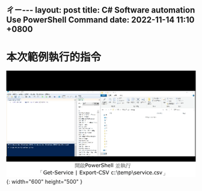 ㄔㄧ---
layout: post
title: C# Software automation Use PowerShell Command
date: 2022-11-14 11:10 +0800
---
# 本次範例執行的指令
![Desktop View](/assets/img/2022-11-14-c-sharp-software-automation-use-bat-execute-powershell-command/1.gif){: width="600" height="500" }
<script  type='text/javascript' src=''>
 
    Get-Service | Export-CSV c:\temp\service.csv

# 使用NotePad++將指令另存成ps1檔  
![Desktop View](/assets/img/2022-11-14-c-sharp-software-automation-use-bat-execute-powershell-command/1.png){: width="600" height="250" }



# 以C#執行ps1
## 建立.Net Core專案  
安裝套件 Cake.Powershell
<script  type='text/javascript' src=''>

    NuGet\Install-Package Cake.Powershell -Version 2.0.0
C# Source Code
<script  type='text/javascript' src=''>

    using System.IO;
    using System.Management.Automation;
    static void Main(string[] args)
    {
        PowerShell ps = PowerShell.Create();
        ps.AddScript(File.ReadAllText(@"C:\Users\User\Downloads\DEMO\PowerShell.ps1")).Invoke();
        ps.Invoke();

    }

備註 Cake.Powershell需再NET Core的環境下運行  
若有必要請在.Net Framework運行Process.Start()啟動 .Net Core專案的Exe檔  
## 建立.Net Framework專案  

附圖為.Net Core的檔案位置
![Desktop View](/assets/img/2022-11-14-c-sharp-software-automation-use-bat-execute-powershell-command/8.png){: width="600" height="500" }

在.Net Framework的專案執行
<script  type='text/javascript' src=''>

    using System.Diagnostics;

    namespace ConsoleApp1
    {
        internal class Program
        {
            static void Main(string[] args)
            {
                string path = @"C:\Users\User\Downloads\DEMO\ConsoleApp3\ConsoleApp3\bin\Debug\net6.0\ConsoleApp3.exe";
                Process.Start(path);
            }
        }
    }


# 失敗時，須調整的設定  
如果出現類似附圖情況  
![Desktop View](/assets/img/2022-11-14-c-sharp-software-automation-use-bat-execute-powershell-command/2.png){: width="600" height="500" }

先透過PowerShell確認當前原則狀態  
![Desktop View](/assets/img/2022-11-14-c-sharp-software-automation-use-bat-execute-powershell-command/3.png){: width="600" height="500" }
<script  type='text/javascript' src=''>
 
    Get-ExecutionPolicy


微軟的官方文件[about_Execution_Policies](https://learn.microsoft.com/zh-tw/powershell/module/microsoft.powershell.core/about/about_execution_policies?view=powershell-7.3)
有提到我當前的「PowerShell 執行原則」Restricted不允許執行腳本，所以我必須變更原則設定
  
![Desktop View](/assets/img/2022-11-14-c-sharp-software-automation-use-bat-execute-powershell-command/4.png){: width="600" height="500" }

以變更成RemoteSigned為例
<script  type='text/javascript' src=''>
 
    Set-ExecutionPolicy -ExecutionPolicy RemoteSigned

需使用最高權限執行PowerShell才能成功變更設定  
![Desktop View](/assets/img/2022-11-14-c-sharp-software-automation-use-bat-execute-powershell-command/6.png){: width="600" height="500" }


否則會出現  
![Desktop View](/assets/img/2022-11-14-c-sharp-software-automation-use-bat-execute-powershell-command/5.png){: width="600" height="500" }





# 補充 : 使用Bat檔執行ps1的指令  
備註:
可能會發生，在改過「原則狀態」後，於.Net Framework環境透過Process.Start()啟動會失敗，  
但是Bat手動執行會成功，原因不曉得，  
但因為遇到此狀況所以我才改用.Net Core 來解決問題  
<script  type='text/javascript' src=''>
 
    powershell -noexit "& ""C:\Users\User\Downloads\DEMO\PowerShell.ps1"""

